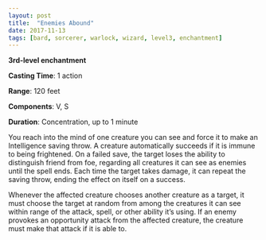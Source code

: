 ```yaml
---
layout: post
title:  "Enemies Abound"
date: 2017-11-13
tags: [bard, sorcerer, warlock, wizard, level3, enchantment]
---
```


**3rd-level enchantment**

**Casting Time**: 1 action

**Range**: 120 feet

**Components**: V, S

**Duration**: Concentration, up to 1 minute

You reach into the mind of one creature you can see and force it to make an Intelligence saving throw. A creature automatically succeeds if it is immune to being frightened. On a failed save, the target loses the ability to distinguish friend from foe, regarding all creatures it can see as enemies until the spell ends. Each time the target takes damage, it can repeat the saving throw, ending the effect on itself on a success.

Whenever the affected creature chooses another creature as a target, it must choose the target at random from among the creatures it can see within range of the attack, spell, or other ability it’s using. If an enemy provokes an opportunity attack from the affected creature, the creature must make that attack if it is able to.
